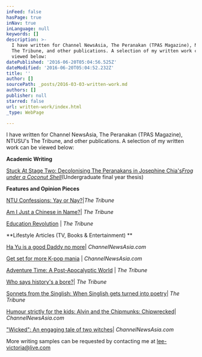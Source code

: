 ```yaml
---
inFeed: false
hasPage: true
inNav: true
inLanguage: null
keywords: []
description: >-
  I have written for Channel NewsAsia, The Peranakan (TPAS Magazine), NTUSU's
  The Tribune, and other publications. A selection of my written work can be
  viewed below:
datePublished: '2016-06-20T05:04:56.525Z'
dateModified: '2016-06-20T05:04:52.232Z'
title: ''
author: []
sourcePath: _posts/2016-03-03-written-work.md
authors: []
publisher: null
starred: false
url: written-work/index.html
_type: WebPage

---
```

I have written for Channel NewsAsia, The Peranakan (TPAS Magazine), NTUSU's The Tribune, and other publications. A selection of my written work can be viewed below:

**Academic Writing**

[Stuck At Stage Two: Decolonising The Peranakans in Josephine Chia's][0]_[Frog under a Coconut Shell][0]_(Undergraduate final year thesis)

**Features and Opinion Pieces**

[NTU Confessions: Yay or Nay?][1]|_The Tribune_

[Am I Just a Chinese in Name?][2]| _The Tribune_

[Education Revolution][3] | _The Tribune_

**Lifestyle Articles (TV, Books & Entertainment) **

[Ha Yu is a good Daddy no more][4]| _ChannelNewsAsia.com_

[Get set for more K-pop mania][5] | _ChannelNewsAsia.com_

[Adventure Time: A Post-Apocalyptic World][6] | _The Tribune_

[Who says history's a bore?][7]| _The Tribune_

[Sonnets from the Singlish: When Singlish gets turned into poetry][8]| _The Tribune_

[Humour strictly for the kids: Alvin and the Chipmunks: Chipwrecked][9]| _ChannelNewsAsia.com_

["Wicked": An engaging tale of two witches][10]| _ChannelNewsAsia.com_

More writing samples can be requested by contacting me at [lee-victoria@live.com][11]

[0]: https://drive.google.com/file/d/0B-ud2O67Ecj8T1Y0S2hUanRueWM/view?usp=sharing
[1]: https://drive.google.com/file/d/0B-ud2O67Ecj8dGk3bGItUVhhVms/view?usp=sharing
[2]: https://drive.google.com/file/d/0B-ud2O67Ecj8M0lvSXh5VWtqaFU/view?usp=sharing
[3]: https://drive.google.com/file/d/0B-ud2O67Ecj8Y1pRUnBtclE3Q2s/view?usp=sharing
[4]: https://drive.google.com/file/d/0B-ud2O67Ecj8WGl2Z2VfVi0zMjA/view?usp=sharing
[5]: https://drive.google.com/file/d/0B-ud2O67Ecj8WEhiVndVTDlrRk0/view?usp=sharing
[6]: https://drive.google.com/file/d/0B-ud2O67Ecj8SlhpWHRKaG14V1E/view?usp=sharing
[7]: https://drive.google.com/file/d/0B-ud2O67Ecj8MGV5dW9Dd1N4UmM/view?usp=sharing
[8]: https://drive.google.com/file/d/0B-ud2O67Ecj8NXpNWFZXRVpXT3c/view?usp=sharing
[9]: https://drive.google.com/file/d/0B-ud2O67Ecj8alU5a28xN1hJTjg/view?usp=sharing
[10]: https://drive.google.com/file/d/0B-ud2O67Ecj8UXFGLU1tZEYybWM/view?usp=sharing
[11]: mailto:lee-victoria@live.com